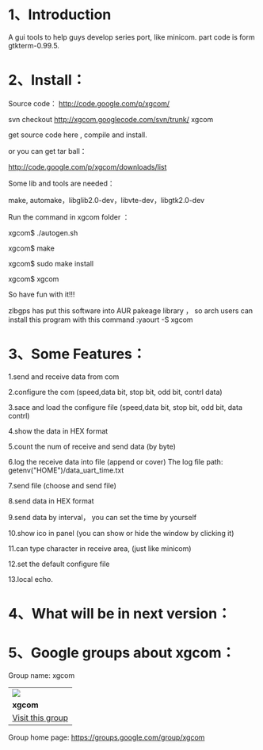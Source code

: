 # 1、Introduction #

A gui tools to help guys develop series port, like minicom. part code is form gtkterm-0.99.5.
# 2、Install： #
Source code：
http://code.google.com/p/xgcom/

svn checkout http://xgcom.googlecode.com/svn/trunk/ xgcom

get source code here , compile and install.

or you can get tar ball：

http://code.google.com/p/xgcom/downloads/list

Some lib and tools are needed：

make, automake，libglib2.0-dev，libvte-dev，libgtk2.0-dev

Run the command in xgcom folder ：

xgcom$ ./autogen.sh

xgcom$ make

xgcom$ sudo make install

xgcom$ xgcom

So have fun with it!!!

zlbgps has put this software into AUR pakeage library ，
so arch users can install this program with this command :yaourt -S xgcom

# 3、Some Features： #
1.send and receive data from com

2.configure the com (speed,data bit, stop bit, odd bit, contrl data)

3.sace and load the configure file (speed,data bit, stop bit, odd bit, data contrl)

4.show the data in HEX format

5.count the num of receive and send data (by byte)

6.log the receive data into file (append or cover)  The log file path:  getenv("HOME")/data\_uart\_time.txt

7.send file (choose and send file)

8.send data in HEX format

9.send data by interval， you can set the time by yourself

10.show ico in panel (you can show or hide the window by clicking it)

11.can type character in receive area, (just like minicom)

12.set the default configure file

13.local echo.

# 4、What will be in next version： #


# 5、Google groups about xgcom： #
Group name: xgcom

<table cellspacing='0'>
<blockquote><tr><td>
<img src='http://groups.google.com/intl/en/images/logos/groups_logo_sm.gif' />  </td></tr>
<tr><td>
<b>xgcom</b>
</td></tr>
<tr><td>
<a href='http://groups.google.com/group/xgcom'>Visit this group</a>
</td></tr>
</table></blockquote>

Group home page: https://groups.google.com/group/xgcom